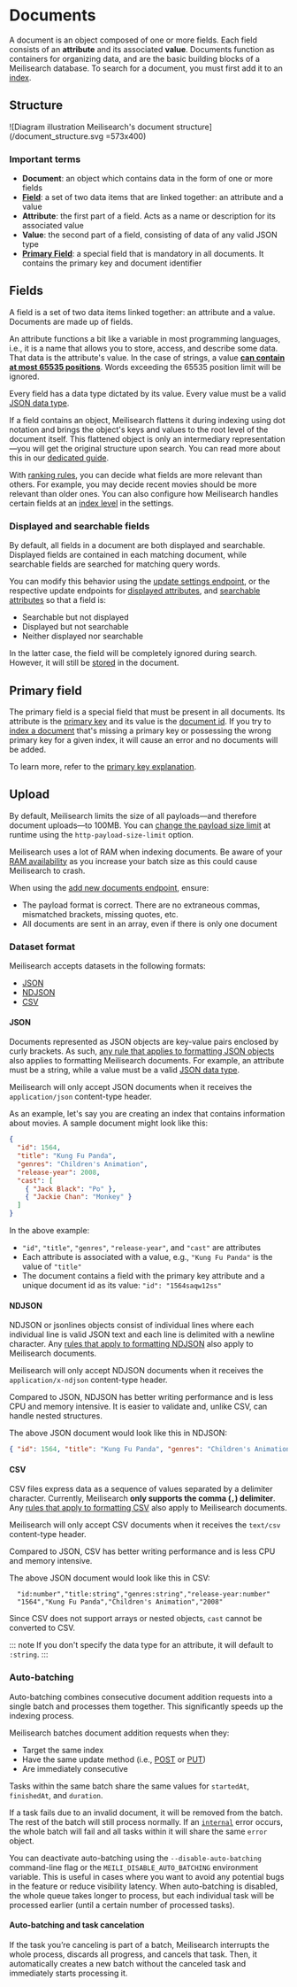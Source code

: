 # Documents

A document is an object composed of one or more fields. Each field consists of an **attribute** and its associated **value**. Documents function as containers for organizing data, and are the basic building blocks of a Meilisearch database. To search for a document, you must first add it to an [index](/learn/core_concepts/indexes.md).

## Structure

![Diagram illustration Meilisearch's document structure](/document_structure.svg =573x400)

### Important terms

- **Document**: an object which contains data in the form of one or more fields
- **[Field](#fields)**: a set of two data items that are linked together: an attribute and a value
- **Attribute**: the first part of a field. Acts as a name or description for its associated value
- **Value**: the second part of a field, consisting of data of any valid JSON type
- **[Primary Field](#primary-field)**: a special field that is mandatory in all documents. It contains the primary key and document identifier

## Fields

A field is a set of two data items linked together: an attribute and a value. Documents are made up of fields.

An attribute functions a bit like a variable in most programming languages, i.e., it is a name that allows you to store, access, and describe some data. That data is the attribute's value. In the case of strings, a value **[can contain at most 65535 positions](/learn/advanced/known_limitations.md#maximum-number-of-words-per-attribute)**. Words exceeding the 65535 position limit will be ignored.

Every field has a data type dictated by its value. Every value must be a valid [JSON data type](https://www.w3schools.com/js/js_json_datatypes.asp).

If a field contains an object, Meilisearch flattens it during indexing using dot notation and brings the object's keys and values to the root level of the document itself. This flattened object is only an intermediary representation—you will get the original structure upon search. You can read more about this in our [dedicated guide](/learn/advanced/datatypes.md#objects).

With [ranking rules](/learn/core_concepts/relevancy.md#ranking-rules), you can decide what fields are more relevant than others. For example, you may decide recent movies should be more relevant than older ones. You can also configure how Meilisearch handles certain fields at an [index level](/learn/configuration/settings.md) in the settings.

### Displayed and searchable fields

By default, all fields in a document are both displayed and searchable. Displayed fields are contained in each matching document, while searchable fields are searched for matching query words.

You can modify this behavior using the [update settings endpoint](/reference/api/settings.md#update-settings), or the respective update endpoints for [displayed attributes](/reference/api/settings.md#update-displayed-attributes), and [searchable attributes](/reference/api/settings.md#update-searchable-attributes) so that a field is:

- Searchable but not displayed
- Displayed but not searchable
- Neither displayed nor searchable

In the latter case, the field will be completely ignored during search. However, it will still be [stored](/learn/configuration/displayed_searchable_attributes.md#data-storing) in the document.

## Primary field

The primary field is a special field that must be present in all documents. Its attribute is the [primary key](/learn/core_concepts/primary_key.md#primary-key-2) and its value is the [document id](/learn/core_concepts/primary_key.md#document-id). If you try to [index a document](/learn/getting_started/quick_start.md#add-documents) that's missing a primary key or possessing the wrong primary key for a given index, it will cause an error and no documents will be added.

To learn more, refer to the [primary key explanation](/learn/core_concepts/primary_key.md).

## Upload

By default, Meilisearch limits the size of all payloads—and therefore document uploads—to 100MB. You can [change the payload size limit](/learn/configuration/instance_options.md#payload-limit-size) at runtime using the `http-payload-size-limit` option.

Meilisearch uses a lot of RAM when indexing documents. Be aware of your [RAM availability](/resources/faq.md#what-are-the-recommended-requirements-for-hosting-a-meilisearch-instance) as you increase your batch size as this could cause Meilisearch to crash.

When using the [add new documents endpoint](/reference/api/documents.md#add-or-update-documents), ensure:

- The payload format is correct. There are no extraneous commas, mismatched brackets, missing quotes, etc.
- All documents are sent in an array, even if there is only one document

### Dataset format

Meilisearch accepts datasets in the following formats:

- [JSON](#json)
- [NDJSON](#ndjson)
- [CSV](#csv)

#### JSON

Documents represented as JSON objects are key-value pairs enclosed by curly brackets. As such, [any rule that applies to formatting JSON objects](https://www.w3schools.com/js/js_json_objects.asp) also applies to formatting Meilisearch documents. For example, an attribute must be a string, while a value must be a valid [JSON data type](https://www.w3schools.com/js/js_json_datatypes.asp).

Meilisearch will only accept JSON documents when it receives the `application/json` content-type header.

As an example, let's say you are creating an index that contains information about movies. A sample document might look like this:

```json
{
  "id": 1564,
  "title": "Kung Fu Panda",
  "genres": "Children's Animation",
  "release-year": 2008,
  "cast": [
    { "Jack Black": "Po" },
    { "Jackie Chan": "Monkey" }
  ]
}
```

In the above example:

- `"id"`, `"title"`, `"genres"`, `"release-year"`, and `"cast"` are attributes
- Each attribute is associated with a value, e.g., `"Kung Fu Panda"` is the value of `"title"`
- The document contains a field with the primary key attribute and a unique document id as its value: `"id": "1564saqw12ss"`

#### NDJSON

NDJSON or jsonlines objects consist of individual lines where each individual line is valid JSON text and each line is delimited with a newline character. Any [rules that apply to formatting NDJSON](http://ndjson.org/) also apply to Meilisearch documents.

Meilisearch will only accept NDJSON documents when it receives the `application/x-ndjson` content-type header.

Compared to JSON, NDJSON has better writing performance and is less CPU and memory intensive. It is easier to validate and, unlike CSV, can handle nested structures.  

The above JSON document would look like this in NDJSON:

```json
{ "id": 1564, "title": "Kung Fu Panda", "genres": "Children's Animation", "release-year": 2008, "cast": [{ "Jack Black": "Po" }, { "Jackie Chan": "Monkey" }] }
```

#### CSV

CSV files express data as a sequence of values separated by a delimiter character. Currently, Meilisearch **only supports the comma (`,`) delimiter**. Any [rules that apply to formatting CSV](https://datatracker.ietf.org/doc/html/rfc4180) also apply to Meilisearch documents.

Meilisearch will only accept CSV documents when it receives the `text/csv` content-type header.

Compared to JSON, CSV has better writing performance and is less CPU and memory intensive.  

The above JSON document would look like this in CSV:

```csv
  "id:number","title:string","genres:string","release-year:number"
  "1564","Kung Fu Panda","Children's Animation","2008"
```

Since CSV does not support arrays or nested objects, `cast` cannot be converted to CSV.

::: note
If you don't specify the data type for an attribute, it will default to `:string`.
:::

### Auto-batching

Auto-batching combines consecutive document addition requests into a single batch and processes them together. This significantly speeds up the indexing process.

Meilisearch batches document addition requests when they:

- Target the same index
- Have the same update method (i.e., [POST](/reference/api/documents.md#add-or-replace-documents) or [PUT](/reference/api/documents.md#add-or-update-documents))
- Are immediately consecutive

Tasks within the same batch share the same values for `startedAt`, `finishedAt`, and `duration`.

If a task fails due to an invalid document, it will be removed from the batch. The rest of the batch will still process normally. If an [`internal`](/reference/errors/overview.md#errors) error occurs, the whole batch will fail and all tasks within it will share the same `error` object.

You can deactivate auto-batching using the `--disable-auto-batching` command-line flag or the `MEILI_DISABLE_AUTO_BATCHING` environment variable. This is useful in cases where you want to avoid any potential bugs in the feature or reduce visibility latency. When auto-batching is disabled, the whole queue takes longer to process, but each individual task will be processed earlier (until a certain number of processed tasks).

#### Auto-batching and task cancelation

If the task you’re canceling is part of a batch, Meilisearch interrupts the whole process, discards all progress, and cancels that task. Then, it automatically creates a new batch without the canceled task and immediately starts processing it.
